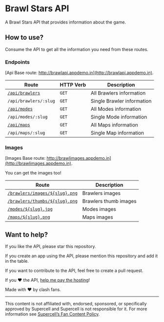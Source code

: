 # Brawl Stars API

A Brawl Stars API that provides information about the game.

## How to use?

Consume the API to get all the information you need from these routes.

### Endpoints

[Api Base route: http://brawlapi.appdemo.in](http://brawlapi.appdemo.in).

| Route | HTTP Verb | Description |
|---|---|---|
| [`/api/brawlers`][1] | `GET` | All Brawlers information |
| `/api/brawlers/:slug` | `GET` | Single Brawler information |
| [`/api/modes`][2] | `GET` | All Modes information |
| `/api/modes/:slug` | `GET` | Single Mode information |
| [`/api/maps`][3] | `GET` | All Maps information |
| `/api/maps/:slug` | `GET` | Single Map information |

[1]: http://brawlapi.appdemo.in/api/brawlers
[2]: http://brawlapi.appdemo.in/api/modes
[3]: http://brawlapi.appdemo.in/api/maps

### Images

[Images Base route: http://brawlimages.appdemo.in](http://brawlimages.appdemo.in).

You can get the images too!

| Route | Description |
|---|---|
| [`/brawlers/images/${slug}.png`][4] | Brawlers images |
| [`/brawlers/thumbs/${slug}.png`][5] | Brawlers thumb images |
| [`/modes/${slug}.jpg`][6] | Modes images |
| [`/maps/${slug}.png`][7] | Maps images |

[4]: http://brawlimages.appdemo.in/brawlers/images/tara.png
[5]: http://brawlimages.appdemo.in/brawlers/thumb/tara.png
[6]: http://brawlimages.appdemo.in/modes/bounty.jpg
[7]: http://brawlimages.appdemo.in/maps/death_valley.png

## Want to help?

If you like the API, please star this repository.

If you create an app using the API, please mention this repository and add it in the table.

If you want to contribute to the API, feel free to create a pull request.

If you :heart: the API, [help me pay the hosting](https://buymeacoffee.com/axaygadekar)!

Made with  :heart:  by clash fans.

----------
This content is not affiliated with, endorsed, sponsored, or specifically approved by Supercell and Supercell is not responsible for it. For more information see [Supercell’s Fan Content Policy](http://www.supercell.com/fan-content-policy).